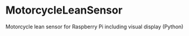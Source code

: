 MotorcycleLeanSensor
====================

Motorcycle lean sensor for Raspberry Pi including visual display (Python)
